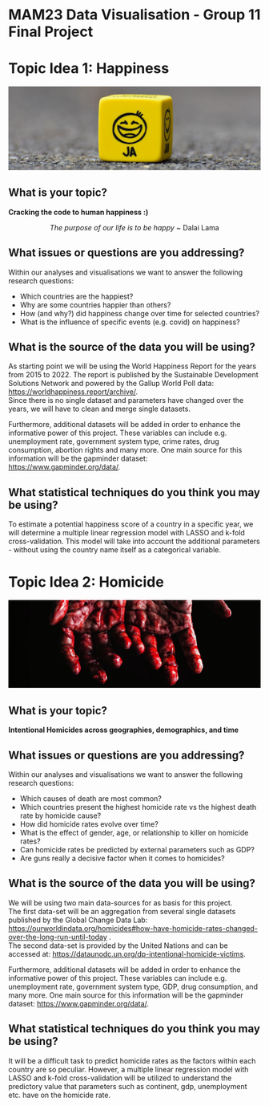 # MAM23 Data Visualisation - Group 11 Final Project

# Topic Idea 1: Happiness

![smiley](/images/smiley_cube.jpg)

## What is your topic?

**Cracking the code to human happiness :)**

<p align="center">
<i>The purpose of our life is to be happy</i>
~ Dalai Lama
</p>


## What issues or questions are you addressing?

Within our analyses and visualisations we want to answer the following research questions:
- Which countries are the happiest?
- Why are some countries happier than others?
- How (and why?) did happiness change over time for selected countries?
- What is the influence of specific events (e.g. covid) on happiness?


## What is the source of the data you will be using? 

As starting point we will be using the World Happiness Report for the years from 2015 to 2022.  The report is published by the Sustainable Development Solutions Network and powered by the Gallup World Poll data: https://worldhappiness.report/archive/. \
Since there is no single dataset and parameters have changed over the years, we will have to clean and merge single datasets.

Furthermore, additional datasets will be added in order to enhance the informative power of this project. These variables can include e.g. unemployment rate, government system type, crime rates, drug consumption, abortion rights and many more. One main source for this information will be the gapminder dataset: https://www.gapminder.org/data/.


## What statistical techniques do you think you may be using?

To estimate a potential happiness score of a country in a specific year, we will determine a multiple linear regression model with LASSO and k-fold cross-validation. This model will take into account the additional parameters - without using the country name itself as a categorical variable. 



# Topic Idea 2: Homicide

![killer](/images/homicide.jpg)

## What is your topic?

**Intentional Homicides across geographies, demographics, and time**

## What issues or questions are you addressing?

Within our analyses and visualisations we want to answer the following research questions:
- Which causes of death are most common?
- Which countries present the highest homicide rate vs the highest death rate by homicide cause?
- How did homicide rates evolve over time?
- What is the effect of gender, age, or relationship to killer on homicide rates?
- Can homicide rates be predicted by external parameters such as GDP?
- Are guns really a decisive factor when it comes to homicides?


## What is the source of the data you will be using? 

We will be using two main data-sources for as basis for this project.\
The first data-set will be an aggregation from several single datasets published by the Global Change Data Lab: https://ourworldindata.org/homicides#how-have-homicide-rates-changed-over-the-long-run-until-today .\
The second data-set is provided by the United Nations and can be accessed at: https://dataunodc.un.org/dp-intentional-homicide-victims.

Furthermore, additional datasets will be added in order to enhance the informative power of this project. These variables can include e.g. unemployment rate, government system type, GDP, drug consumption, and many more. One main source for this information will be the gapminder dataset: https://www.gapminder.org/data/.


## What statistical techniques do you think you may be using?

It will be a difficult task to predict homicide rates as the factors within each country are so peculiar. However, a multiple linear regression model with LASSO and k-fold cross-validation will be utilized to understand the predictory value that parameters such as continent, gdp, unemployment etc. have on the homicide rate. 
